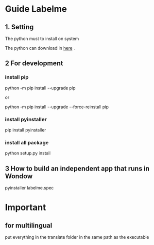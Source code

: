 # Guide Labelme 
## 1. Setting
The python must to install on system

The python can download in <a href="https://www.python.org/downloads/">here</a> .

## 2 For development
### install pip 

python -m pip install --upgrade pip

or

python -m pip install --upgrade --force-reinstall pip

### install pyinstaller
pip install pyinstaller

### install all package 

python setup.py install

## 3 How to build an independent app that runs in Wondow

pyinstaller labelme.spec

# Important
## for multilingual

put everything in the translate folder in the same path as the executable

